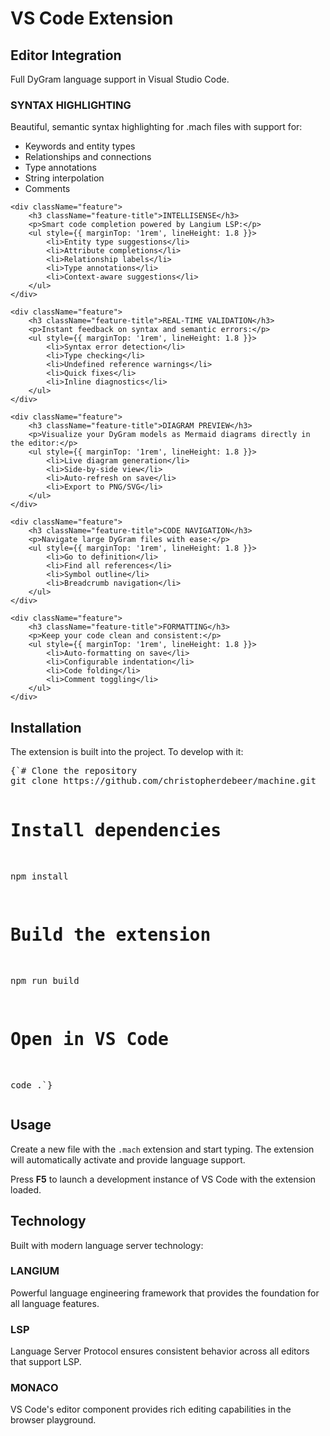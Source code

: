 # VS Code Extension

## Editor Integration

Full DyGram language support in Visual Studio Code.

<div className="feature-grid">
    <div className="feature">
        <h3 className="feature-title">SYNTAX HIGHLIGHTING</h3>
        <p>Beautiful, semantic syntax highlighting for .mach files with support for:</p>
        <ul style={{ marginTop: '1rem', lineHeight: 1.8 }}>
            <li>Keywords and entity types</li>
            <li>Relationships and connections</li>
            <li>Type annotations</li>
            <li>String interpolation</li>
            <li>Comments</li>
        </ul>
    </div>

    <div className="feature">
        <h3 className="feature-title">INTELLISENSE</h3>
        <p>Smart code completion powered by Langium LSP:</p>
        <ul style={{ marginTop: '1rem', lineHeight: 1.8 }}>
            <li>Entity type suggestions</li>
            <li>Attribute completions</li>
            <li>Relationship labels</li>
            <li>Type annotations</li>
            <li>Context-aware suggestions</li>
        </ul>
    </div>

    <div className="feature">
        <h3 className="feature-title">REAL-TIME VALIDATION</h3>
        <p>Instant feedback on syntax and semantic errors:</p>
        <ul style={{ marginTop: '1rem', lineHeight: 1.8 }}>
            <li>Syntax error detection</li>
            <li>Type checking</li>
            <li>Undefined reference warnings</li>
            <li>Quick fixes</li>
            <li>Inline diagnostics</li>
        </ul>
    </div>

    <div className="feature">
        <h3 className="feature-title">DIAGRAM PREVIEW</h3>
        <p>Visualize your DyGram models as Mermaid diagrams directly in the editor:</p>
        <ul style={{ marginTop: '1rem', lineHeight: 1.8 }}>
            <li>Live diagram generation</li>
            <li>Side-by-side view</li>
            <li>Auto-refresh on save</li>
            <li>Export to PNG/SVG</li>
        </ul>
    </div>

    <div className="feature">
        <h3 className="feature-title">CODE NAVIGATION</h3>
        <p>Navigate large DyGram files with ease:</p>
        <ul style={{ marginTop: '1rem', lineHeight: 1.8 }}>
            <li>Go to definition</li>
            <li>Find all references</li>
            <li>Symbol outline</li>
            <li>Breadcrumb navigation</li>
        </ul>
    </div>

    <div className="feature">
        <h3 className="feature-title">FORMATTING</h3>
        <p>Keep your code clean and consistent:</p>
        <ul style={{ marginTop: '1rem', lineHeight: 1.8 }}>
            <li>Auto-formatting on save</li>
            <li>Configurable indentation</li>
            <li>Code folding</li>
            <li>Comment toggling</li>
        </ul>
    </div>
</div>

<div style={{ marginTop: '4rem' }}>
    <h2 className="section-title" style={{ fontSize: '2rem' }}>Installation</h2>
    <p style={{ fontSize: '1.2rem', marginBottom: '2rem' }}>
        The extension is built into the project. To develop with it:
    </p>
    <div className="code-block">
        <pre style={{ background: 'var(--code-bg)', color: 'var(--light)', padding: '1.5rem', overflowX: 'auto', borderRadius: '4px' }}>{`# Clone the repository
git clone https://github.com/christopherdebeer/machine.git

# Install dependencies
npm install

# Build the extension
npm run build

# Open in VS Code
code .`}</pre>
    </div>
</div>

<div style={{ marginTop: '4rem' }}>
    <h2 className="section-title" style={{ fontSize: '2rem' }}>Usage</h2>
    <p style={{ fontSize: '1.2rem', marginBottom: '1rem' }}>
        Create a new file with the <code>.mach</code> extension and start typing. The extension will automatically activate and provide language support.
    </p>
    <p style={{ fontSize: '1.2rem' }}>
        Press <strong>F5</strong> to launch a development instance of VS Code with the extension loaded.
    </p>
</div>

<div style={{ marginTop: '4rem' }}>
    <h2 className="section-title" style={{ fontSize: '2rem' }}>Technology</h2>
    <p style={{ fontSize: '1.2rem', marginBottom: '2rem' }}>
        Built with modern language server technology:
    </p>
    <div className="feature-grid">
        <div className="feature">
            <h3 className="feature-title">LANGIUM</h3>
            <p>Powerful language engineering framework that provides the foundation for all language features.</p>
        </div>
        <div className="feature">
            <h3 className="feature-title">LSP</h3>
            <p>Language Server Protocol ensures consistent behavior across all editors that support LSP.</p>
        </div>
        <div className="feature">
            <h3 className="feature-title">MONACO</h3>
            <p>VS Code's editor component provides rich editing capabilities in the browser playground.</p>
        </div>
    </div>
</div>
